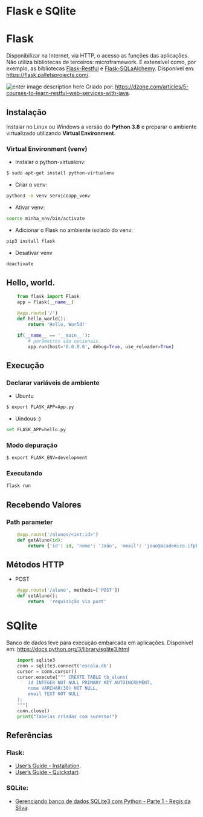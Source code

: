 
# Flask e SQlite
# Flask
Disponibilizar na Internet, via HTTP, o acesso as funções das aplicações. Não utiliza bibliotecas de terceiros: microframework. É extensível como, por exemplo, as bibliotecas [Flask-Restful](https://flask-restful.readthedocs.io/en/latest/) e [Flask-SQLaAlchemy](https://flask-sqlalchemy.palletsprojects.com/en/2.x/). Disponível em: https://flask.palletsprojects.com/.

![enter image description here](https://dz2cdn1.dzone.com/storage/temp/10940394-rest-api-using-spring-boot.png)
Criado por: https://dzone.com/articles/5-courses-to-learn-restful-web-services-with-java.

## Instalação
Instalar no Linux ou Windows a versão do **Python 3.8** e preparar o ambiente virtualizado utilizando **Virtual Environment**.

### Virtual Environment (venv)
- Instalar o python-virtualenv:
```sh
$ sudo apt-get install python-virtualenv
```
- Criar o venv:
```sh
python3 -m venv servicoapp_venv
```
- Ativar venv:
```sh
source minha_env/bin/activate
```
- Adicionar o Flask no ambiente isolado do venv:
```sh
pip3 install flask
```
- Desativar venv
```sh
deactivate
```

## Hello, world.
```py
	from flask import Flask
	app = Flask(__name__)

	@app.route('/')
	def hello_world():
		return 'Hello, World!'

	if(__name__ == '__main__'):
		# parâmetros são opcionais.
		app.run(host='0.0.0.0', debug=True, use_reloader=True) 		
```

## Execução
### Declarar variáveis de ambiente
- Ubuntu
```sh
$ export FLASK_APP=App.py
```
- Uindous :)
```sh
set FLASK_APP=hello.py
```
### Modo depuração
```sh
$ export FLASK_ENV=development
```
### Executando
```sh
flask run
```
## Recebendo Valores 
### Path parameter
```py
	@app.route('/alunos/<int:id>')
	def getAluno(id):
		return {'id': id, 'nome': 'João', 'email': 'joao@academico.ifpb.edu.br'}
```
## Métodos HTTP
- POST
```py
	@app.route('/aluno', methods=['POST'])
	def setAluno():
		return  'requisição via post'
```
# SQlite
Banco de dados leve para execução embarcada em aplicações. Disponível em:  https://docs.python.org/3/library/sqlite3.html
```py
	import sqlite3
	conn = sqlite3.connect('escola.db')
	cursor = conn.cursor()
	cursor.execute(""" CREATE TABLE tb_aluno(
		id INTEGER NOT NULL PRIMARY KEY AUTOINCREMENT,
		nome VARCHAR(30) NOT NULL,
		email TEXT NOT NULL
	);
	""")
	conn.close()
	print("Tabelas criadas com sucesso!")
```

## Referências 
### Flask:
- [User’s Guide - Installation](https://flask.palletsprojects.com/en/1.1.x/installation/).
- [User’s Guide - Quickstart](https://flask.palletsprojects.com/en/1.1.x/quickstart/).
### SQLite: 

 - [Gerenciando banco de dados SQLite3 com Python - Parte 1 - Regis da Silva](http://pythonclub.com.br/gerenciando-banco-dados-sqlite3-python-parte1.html).
